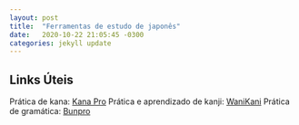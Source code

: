 ```yaml
---
layout: post
title:  "Ferramentas de estudo de japonês"
date:   2020-10-22 21:05:45 -0300
categories: jekyll update
---
```


## Links Úteis
Prática de kana: [Kana Pro][kana]
Prática e aprendizado de kanji: [WaniKani][wani]
Prática de gramática: [Bunpro][bun]

[kana]: https://kana.pro/
[wani]: https://www.wanikani.com/
[bun]: https://www.bunpro.jp/

